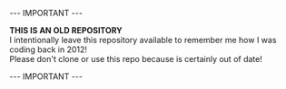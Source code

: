 --- IMPORTANT ---

**THIS IS AN OLD REPOSITORY**  
I intentionally leave this repository available to remember me how I was coding back in 2012!  
Please don't clone or use this repo because is certainly out of date!

--- IMPORTANT ---  
